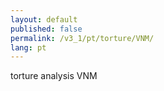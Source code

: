 ```yaml
---
layout: default
published: false
permalink: /v3_1/pt/torture/VNM/
lang: pt
---
```


torture analysis VNM
